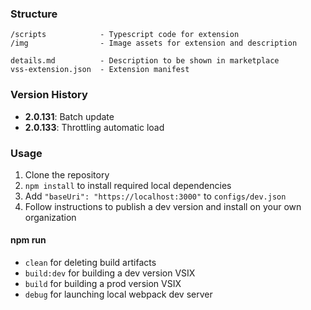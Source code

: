 ### Structure

```
/scripts            - Typescript code for extension
/img                - Image assets for extension and description

details.md          - Description to be shown in marketplace
vss-extension.json  - Extension manifest
```

### Version History

- **2.0.131**: Batch update
- **2.0.133**: Throttling automatic load

### Usage

1. Clone the repository
2. `npm install` to install required local dependencies
3. Add `"baseUri": "https://localhost:3000"` to `configs/dev.json`
4. Follow instructions to publish a dev version and install on your own organization

#### npm run

- `clean` for deleting build artifacts
- `build:dev` for building a dev version VSIX
- `build` for building a prod version VSIX
- `debug` for launching local webpack dev server

